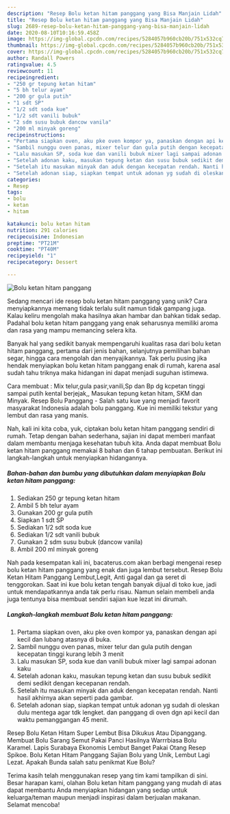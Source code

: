 ```yaml
---
description: "Resep Bolu ketan hitam panggang yang Bisa Manjain Lidah"
title: "Resep Bolu ketan hitam panggang yang Bisa Manjain Lidah"
slug: 2689-resep-bolu-ketan-hitam-panggang-yang-bisa-manjain-lidah
date: 2020-08-10T10:16:59.458Z
image: https://img-global.cpcdn.com/recipes/5284057b960cb20b/751x532cq70/bolu-ketan-hitam-panggang-foto-resep-utama.jpg
thumbnail: https://img-global.cpcdn.com/recipes/5284057b960cb20b/751x532cq70/bolu-ketan-hitam-panggang-foto-resep-utama.jpg
cover: https://img-global.cpcdn.com/recipes/5284057b960cb20b/751x532cq70/bolu-ketan-hitam-panggang-foto-resep-utama.jpg
author: Randall Powers
ratingvalue: 4.5
reviewcount: 11
recipeingredient:
- "250 gr tepung ketan hitam"
- "5 bh telur ayam"
- "200 gr gula putih"
- "1 sdt SP"
- "1/2 sdt soda kue"
- "1/2 sdt vanili bubuk"
- "2 sdm susu bubuk dancow vanila"
- "200 ml minyak goreng"
recipeinstructions:
- "Pertama siapkan oven, aku pke oven kompor ya, panaskan dengan api kecil dan lubang atasnya di buka."
- "Sambil nunggu oven panas, mixer telur dan gula putih dengan kecepatan tinggi kurang lebih 3 menit"
- "Lalu masukan SP, soda kue dan vanili bubuk mixer lagi sampai adonan kaku"
- "Setelah adonan kaku, masukan tepung ketan dan susu bubuk sedikit demi sedikit dengan kecepanan rendah."
- "Setelah itu masukan minyak dan aduk dengan kecepatan rendah. Nanti hasil akhirnya akan seperti pada gambar."
- "Setelah adonan siap, siapkan tempat untuk adonan yg sudah di oleskan dulu mentega agar tdk lengket. dan panggang di oven dgn api kecil dan waktu pemanggangan 45 menit."
categories:
- Resep
tags:
- bolu
- ketan
- hitam

katakunci: bolu ketan hitam 
nutrition: 291 calories
recipecuisine: Indonesian
preptime: "PT21M"
cooktime: "PT40M"
recipeyield: "1"
recipecategory: Dessert

---
```



![Bolu ketan hitam panggang](https://img-global.cpcdn.com/recipes/5284057b960cb20b/751x532cq70/bolu-ketan-hitam-panggang-foto-resep-utama.jpg)

Sedang mencari ide resep bolu ketan hitam panggang yang unik? Cara menyiapkannya memang tidak terlalu sulit namun tidak gampang juga. Kalau keliru mengolah maka hasilnya akan hambar dan bahkan tidak sedap. Padahal bolu ketan hitam panggang yang enak seharusnya memiliki aroma dan rasa yang mampu memancing selera kita.

Banyak hal yang sedikit banyak mempengaruhi kualitas rasa dari bolu ketan hitam panggang, pertama dari jenis bahan, selanjutnya pemilihan bahan segar, hingga cara mengolah dan menyajikannya. Tak perlu pusing jika hendak menyiapkan bolu ketan hitam panggang enak di rumah, karena asal sudah tahu triknya maka hidangan ini dapat menjadi suguhan istimewa.

Cara membuat : Mix telur,gula pasir,vanili,Sp dan Bp dg kcpetan tinggi sampai putih kental berjejak,, Masukan tepung ketan hitam, SKM dan Minyak. Resep Bolu Panggang - Salah satu kue yang menjadi favorit masyarakat Indonesia adalah bolu panggang. Kue ini memiliki tekstur yang lembut dan rasa yang manis.


Nah, kali ini kita coba, yuk, ciptakan bolu ketan hitam panggang sendiri di rumah. Tetap dengan bahan sederhana, sajian ini dapat memberi manfaat dalam membantu menjaga kesehatan tubuh kita. Anda dapat membuat Bolu ketan hitam panggang memakai 8 bahan dan 6 tahap pembuatan. Berikut ini langkah-langkah untuk menyiapkan hidangannya.

<!--inarticleads1-->

##### Bahan-bahan dan bumbu yang dibutuhkan dalam menyiapkan Bolu ketan hitam panggang:

1. Sediakan 250 gr tepung ketan hitam
1. Ambil 5 bh telur ayam
1. Gunakan 200 gr gula putih
1. Siapkan 1 sdt SP
1. Sediakan 1/2 sdt soda kue
1. Sediakan 1/2 sdt vanili bubuk
1. Gunakan 2 sdm susu bubuk (dancow vanila)
1. Ambil 200 ml minyak goreng


Nah pada kesempatan kali ini, bacaterus.com akan berbagi mengenai resep bolu ketan hitam panggang yang enak dan juga lembut tersebut. Resep Bolu Ketan Hitam Panggang Lembut,Legit, Anti gagal dan ga seret di tenggorokan. Saat ini kue bolu ketan tengah banyak dijual di toko kue, jadi untuk mendapatkannya anda tak perlu risau. Namun selain membeli anda juga tentunya bisa membuat sendiri sajian kue lezat ini dirumah. 

<!--inarticleads2-->

##### Langkah-langkah membuat Bolu ketan hitam panggang:

1. Pertama siapkan oven, aku pke oven kompor ya, panaskan dengan api kecil dan lubang atasnya di buka.
1. Sambil nunggu oven panas, mixer telur dan gula putih dengan kecepatan tinggi kurang lebih 3 menit
1. Lalu masukan SP, soda kue dan vanili bubuk mixer lagi sampai adonan kaku
1. Setelah adonan kaku, masukan tepung ketan dan susu bubuk sedikit demi sedikit dengan kecepanan rendah.
1. Setelah itu masukan minyak dan aduk dengan kecepatan rendah. Nanti hasil akhirnya akan seperti pada gambar.
1. Setelah adonan siap, siapkan tempat untuk adonan yg sudah di oleskan dulu mentega agar tdk lengket. dan panggang di oven dgn api kecil dan waktu pemanggangan 45 menit.


Resep Bolu Ketan Hitam Super Lembut Bisa Dikukus Atau Dipanggang. Membuat Bolu Sarang Semut Pakai Panci Hasilnya Warrrbiasa Bolu Karamel. Lapis Surabaya Ekonomis Lembut Banget Pakai Otang Resep Spikoe. Bolu Ketan Hitam Panggang Sajian Bolu yang Unik, Lembut Lagi Lezat. Apakah Bunda salah satu penikmat Kue Bolu? 

Terima kasih telah menggunakan resep yang tim kami tampilkan di sini. Besar harapan kami, olahan Bolu ketan hitam panggang yang mudah di atas dapat membantu Anda menyiapkan hidangan yang sedap untuk keluarga/teman maupun menjadi inspirasi dalam berjualan makanan. Selamat mencoba!
